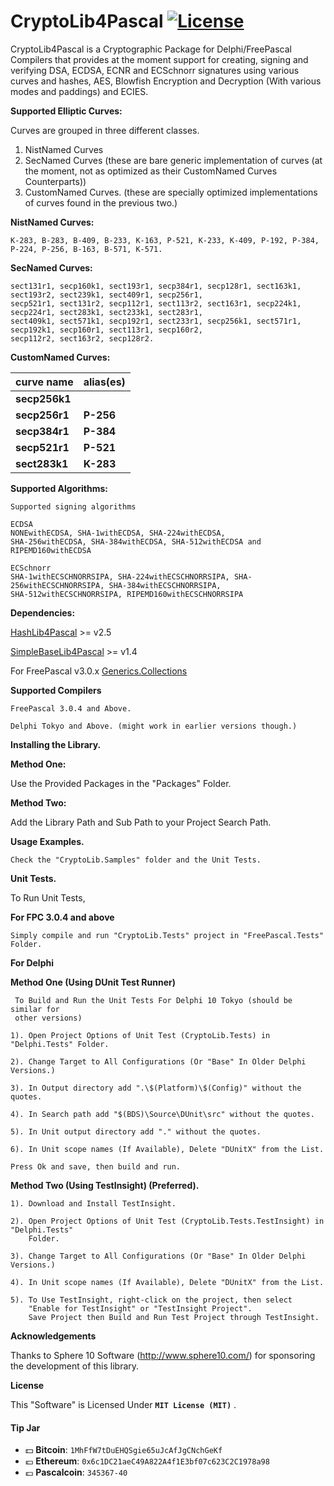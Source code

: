 # CryptoLib4Pascal [![License](http://img.shields.io/badge/license-MIT-green.svg)](https://github.com/Xor-el/CryptoLib4Pascal/blob/master/LICENSE)
CryptoLib4Pascal is a Cryptographic Package for Delphi/FreePascal Compilers that provides at the moment support for creating, signing and verifying DSA, ECDSA, ECNR and ECSchnorr signatures using various curves and hashes, AES, Blowfish Encryption and Decryption (With various modes and paddings) and ECIES.

**Supported Elliptic Curves:**

Curves are grouped in three different classes.
1. NistNamed Curves
2. SecNamed Curves (these are bare generic implementation of curves (at the moment, not as optimized as their CustomNamed Curves Counterparts))
3. CustomNamed Curves. (these are specially optimized implementations of curves found in the previous two.)

**NistNamed Curves:**
```
K-283, B-283, B-409, B-233, K-163, P-521, K-233, K-409, P-192, P-384, P-224, P-256, B-163, B-571, K-571.
```

**SecNamed Curves:**
```
sect131r1, secp160k1, sect193r1, secp384r1, secp128r1, sect163k1, sect193r2, sect239k1, sect409r1, secp256r1,
secp521r1, sect131r2, secp112r1, sect113r2, sect163r1, secp224k1, secp224r1, sect283k1, sect233k1, sect283r1,
sect409k1, sect571k1, secp192r1, sect233r1, secp256k1, sect571r1, secp192k1, secp160r1, sect113r1, secp160r2,
secp112r2, sect163r2, secp128r2.
```

**CustomNamed Curves:**

| curve name | alias(es) |
|--------|--------|
|  **secp256k1**      |        |
|  **secp256r1**      |   **P-256**    |
|  **secp384r1**      |   **P-384**    |
|  **secp521r1**      |   **P-521**    |
|  **sect283k1**      |   **K-283**    |


**Supported Algorithms:**
    
    Supported signing algorithms 
    
    ECDSA
    NONEwithECDSA, SHA-1withECDSA, SHA-224withECDSA, 
    SHA-256withECDSA, SHA-384withECDSA, SHA-512withECDSA and RIPEMD160withECDSA
    
    ECSchnorr
    SHA-1withECSCHNORRSIPA, SHA-224withECSCHNORRSIPA, SHA-256withECSCHNORRSIPA, SHA-384withECSCHNORRSIPA,
    SHA-512withECSCHNORRSIPA, RIPEMD160withECSCHNORRSIPA
    
    
    
   **Dependencies:**
   
   [HashLib4Pascal](https://github.com/Xor-el/HashLib4Pascal) >= v2.5
   
   [SimpleBaseLib4Pascal](https://github.com/Xor-el/SimpleBaseLib4Pascal) >= v1.4
    
   For FreePascal v3.0.x [Generics.Collections](https://github.com/maciej-izak/generics.collections)

**Supported Compilers**
 
    FreePascal 3.0.4 and Above.
    
    Delphi Tokyo and Above. (might work in earlier versions though.)

**Installing the Library.**

**Method One:**

 Use the Provided Packages in the "Packages" Folder.

**Method Two:**

 Add the Library Path and Sub Path to your Project Search Path.

**Usage Examples.**

    Check the "CryptoLib.Samples" folder and the Unit Tests.

 **Unit Tests.**

To Run Unit Tests,

**For FPC 3.0.4 and above**


    Simply compile and run "CryptoLib.Tests" project in "FreePascal.Tests" Folder.

**For Delphi**

   **Method One (Using DUnit Test Runner)**

     To Build and Run the Unit Tests For Delphi 10 Tokyo (should be similar for 
     other versions)
    
    1). Open Project Options of Unit Test (CryptoLib.Tests) in "Delphi.Tests" Folder.
    
    2). Change Target to All Configurations (Or "Base" In Older Delphi Versions.)
    
    3). In Output directory add ".\$(Platform)\$(Config)" without the quotes.
    
    4). In Search path add "$(BDS)\Source\DUnit\src" without the quotes.
    
    5). In Unit output directory add "." without the quotes.
    
    6). In Unit scope names (If Available), Delete "DUnitX" from the List.
    
    Press Ok and save, then build and run.
    
 **Method Two (Using TestInsight) (Preferred).**

    1). Download and Install TestInsight.
    
    2). Open Project Options of Unit Test (CryptoLib.Tests.TestInsight) in "Delphi.Tests" 
        Folder. 

    3). Change Target to All Configurations (Or "Base" In Older Delphi Versions.)

    4). In Unit scope names (If Available), Delete "DUnitX" from the List.

    5). To Use TestInsight, right-click on the project, then select 
		"Enable for TestInsight" or "TestInsight Project".
        Save Project then Build and Run Test Project through TestInsight. 
        
  **Acknowledgements**
 
Thanks to Sphere 10 Software (http://www.sphere10.com/) for sponsoring the development of this library.

**License**

This "Software" is Licensed Under  **`MIT License (MIT)`** .

#### Tip Jar
* :dollar: **Bitcoin**: `1MhFfW7tDuEHQSgie65uJcAfJgCNchGeKf`
* :euro: **Ethereum**: `0x6c1DC21aeC49A822A4f1E3bf07c623C2C1978a98`
* :pound: **Pascalcoin**: `345367-40`


